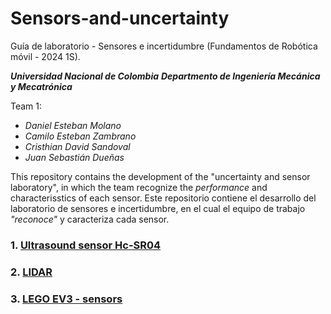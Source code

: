 # Sensors-and-uncertainty
Guía de laboratorio - Sensores e incertidumbre (Fundamentos de Robótica móvil - 2024 1S).

***Universidad Nacional de Colombia***
***Departmento de Ingeniería Mecánica y Mecatrónica***

Team 1:
* _Daniel Esteban Molano_
* _Camilo Esteban Zambrano_
* _Cristhian David Sandoval_
* _Juan Sebastián Dueñas_

This repository contains the development of the "uncertainty and sensor laboratory", in which the team recognize the *performance* and characterisstics of each sensor.
Este repositorio contiene el desarrollo del laboratorio de sensores e incertidumbre, en el cual el equipo de trabajo *"reconoce"* y caracteriza cada sensor.

### 1. [Ultrasound sensor Hc-SR04](2_sensor_ultrasound.md)
### 2. [LIDAR](2_sensor_lidar.md)
### 3. [LEGO EV3 - sensors](2_sensor_EV3.md)

